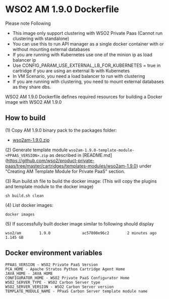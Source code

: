 # WSO2 AM 1.9.0 Dockerfile

Please note Following

* This image only support clustering with WSO2 Private Paas (Cannot run clustering with standalone)
* You can use this to run API manager as a single docker container with or without mounting external databases
* If you are running with Kubernetes use one of the minion ip as load balancer ip
* Use CONFIG_PARAM_USE_EXTERNAL_LB_FOR_KUBERNETES = true in cartridge if you are using an external lb with Kubernetes
* In VM Scenario, you need a load balancer to run with clustering
* If you are running with clustering, you need to mount external databases as they share dbs.


WSO2 AM 1.9.0 Dockerfile defines required resources for building a Docker image with WSO2 AM 1.9.0

## How to build

(1) Copy AM 1.9.0 binary pack to the packages folder:

* [wso2am-1.9.0.zip](http://wso2.com/api-management/)

(2) Generate template module `wso2am-1.9.0-template-module-<PPAAS_VERSION>.zip` as described in [README.md] (https://github.com/wso2/product-private-paas/tree/master/cartridges/templates-modules/wso2am-1.9.0) under "Creating AM Template Module for Private PaaS" section.

(3) Run build.sh file to build the docker image: (This will copy the plugins and template module to the docker image)
```
sh build.sh clean
```

(4) List docker images:
```
docker images
```

(5) If successfully built docker image similar to following should display
```
wso2/am        1.9.0              ac57800e96c2        2 minutes ago         1.145 GB
```
## Docker environment variables
```
PPAAS_VERSION - WSO2 Private PaaS Version
PCA_HOME - Apache Stratos Python Cartridge Agent Home
JAVA_HOME - JAVA HOME
CONFIGURATOR_HOME - WSO2 Private PaaS Configurator Home
WSO2_SERVER_TYPE - WSO2 Carbon Server type
WSO2_SERVER_VERSION - WSO2 Carbon Server version
TEMPLATE_MODULE_NAME - PPaaS Carbon Server template module name
```